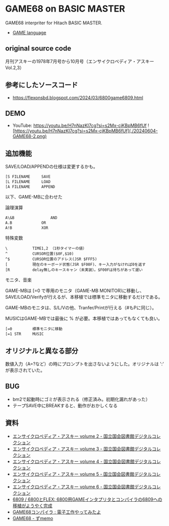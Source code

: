# GAME68 on BASIC MASTER 

GAME68 interpriter for Hitach BASIC MASTER.

- [GAME language](https://github.com/zu2/BASICMASTER/blob/main/GAME-CC1/about-GAME.md)

## original source code

月刊アスキーの1978年7月号から10月号（エンサイクロペディア・アスキー Vol.2,3）

## 参考にしたソースコード

- https://flexonsbd.blogspot.com/2024/03/6800game6809.html

## DEMO


- YouTube: https://youtu.be/H7nNazKI7cg?si=s2Mx-cjKBpMB6fUf
![https://youtu.be/H7nNazKI7cg?si=s2Mx-cjKBpMB6fUf](./20240604-GAME68-2.png)


## 追加機能

SAVE/LOAD/APPENDの仕様は変更するかも。
```
[S FILENAME		SAVE
[L FILENAME		LOAD
[A FILENAME		APPEND
```
以下、GAME-MBに合わせた

論理演算
```
A\&B				AND
A.B				OR
A!B				XOR
```

特殊変数
```
\			TIME1,2	（1秒タイマーの値）
^			CURSOR位置($0F,$10)
^$			CURSOR位置のアドレス(JSR $FFF5)
[			現在のキーボード状態(JSR $F00F)、キー入力がなければ0を返す
[R			delay無しのキースキャン（未実装）。$F00Fは待ちがあって遅い
```

モニタ、音楽

GAME-MBは [=0 で専用のモニタ（GAME-MB MONITOR)に移動し、SAVE/LOAD/Verifyが行えるが、本移植では標準モニタに移動するだけである。

GAME-MBのモニタは、S/L/Vの他、Tranfer/Printが行える（#もPに同じ）。

MUSICはGAME-MBでは最後に % が必要。本移植ではあってもなくても良い。

```
[=0			標準モニタに移動
[=1	STR		MUSIC
```

## オリジナルと異なる部分

数値入力（A=?など）の時にプロンプトを出さないようにした。オリジナルは ':' が表示されていた。

## BUG

- bm2で起動時にゴミが表示される（修正済み。初期化漏れがあった）
- テープSAVE中にBREAKすると、動作がおかしくなる

## 資料

- [エンサイクロペディア・アスキー volume 2 - 国立国会図書館デジタルコレクション](https://dl.ndl.go.jp/pid/10259290)
- [エンサイクロペディア・アスキー volume 3 - 国立国会図書館デジタルコレクション](https://dl.ndl.go.jp/pid/12631628)
- [エンサイクロペディア・アスキー volume 4 - 国立国会図書館デジタルコレクション](https://dl.ndl.go.jp/pid/12631630)
- [エンサイクロペディア・アスキー volume 5 - 国立国会図書館デジタルコレクション](https://dl.ndl.go.jp/pid/12631635)
- [エンサイクロペディア・アスキー volume 6 - 国立国会図書館デジタルコレクション](https://dl.ndl.go.jp/pid/12631585)
- [6809 / 6800とFLEX: 6800用GAMEインタプリタとコンパイラの6809への移植がようやく完成](https://flexonsbd.blogspot.com/2024/03/6800game6809.html)
- [GAME68コンパイラ : 電子工作やってみたよ](https://telmic.exblog.jp/30174191/)
- [GAME68 - ずmemo](https://wiliki.zukeran.org/old/1543448974.html)

